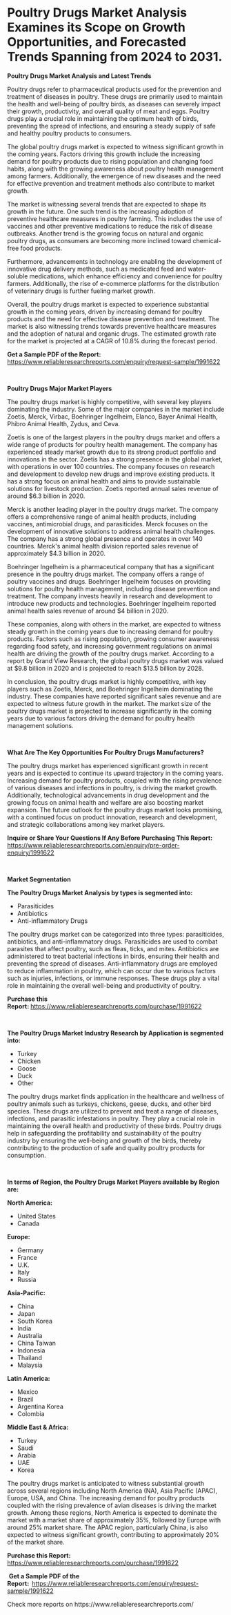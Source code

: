 <p><h1>Poultry Drugs Market Analysis Examines its Scope on Growth Opportunities, and Forecasted Trends Spanning from 2024 to 2031.</h1></p><p><strong>Poultry Drugs Market Analysis and Latest Trends</strong></p>
<p><p>Poultry drugs refer to pharmaceutical products used for the prevention and treatment of diseases in poultry. These drugs are primarily used to maintain the health and well-being of poultry birds, as diseases can severely impact their growth, productivity, and overall quality of meat and eggs. Poultry drugs play a crucial role in maintaining the optimum health of birds, preventing the spread of infections, and ensuring a steady supply of safe and healthy poultry products to consumers.</p><p>The global poultry drugs market is expected to witness significant growth in the coming years. Factors driving this growth include the increasing demand for poultry products due to rising population and changing food habits, along with the growing awareness about poultry health management among farmers. Additionally, the emergence of new diseases and the need for effective prevention and treatment methods also contribute to market growth.</p><p>The market is witnessing several trends that are expected to shape its growth in the future. One such trend is the increasing adoption of preventive healthcare measures in poultry farming. This includes the use of vaccines and other preventive medications to reduce the risk of disease outbreaks. Another trend is the growing focus on natural and organic poultry drugs, as consumers are becoming more inclined toward chemical-free food products.</p><p>Furthermore, advancements in technology are enabling the development of innovative drug delivery methods, such as medicated feed and water-soluble medications, which enhance efficiency and convenience for poultry farmers. Additionally, the rise of e-commerce platforms for the distribution of veterinary drugs is further fueling market growth.</p><p>Overall, the poultry drugs market is expected to experience substantial growth in the coming years, driven by increasing demand for poultry products and the need for effective disease prevention and treatment. The market is also witnessing trends towards preventive healthcare measures and the adoption of natural and organic drugs. The estimated growth rate for the market is projected at a CAGR of 10.8% during the forecast period.</p></p>
<p><strong>Get a Sample PDF of the Report:&nbsp;</strong> <a href="https://www.reliableresearchreports.com/enquiry/request-sample/1991622">https://www.reliableresearchreports.com/enquiry/request-sample/1991622</a></p>
<p>&nbsp;</p>
<p><strong>Poultry Drugs Major Market Players</strong></p>
<p><p>The poultry drugs market is highly competitive, with several key players dominating the industry. Some of the major companies in the market include Zoetis, Merck, Virbac, Boehringer Ingelheim, Elanco, Bayer Animal Health, Phibro Animal Health, Zydus, and Ceva.</p><p>Zoetis is one of the largest players in the poultry drugs market and offers a wide range of products for poultry health management. The company has experienced steady market growth due to its strong product portfolio and innovations in the sector. Zoetis has a strong presence in the global market, with operations in over 100 countries. The company focuses on research and development to develop new drugs and improve existing products. It has a strong focus on animal health and aims to provide sustainable solutions for livestock production. Zoetis reported annual sales revenue of around $6.3 billion in 2020.</p><p>Merck is another leading player in the poultry drugs market. The company offers a comprehensive range of animal health products, including vaccines, antimicrobial drugs, and parasiticides. Merck focuses on the development of innovative solutions to address animal health challenges. The company has a strong global presence and operates in over 140 countries. Merck's animal health division reported sales revenue of approximately $4.3 billion in 2020.</p><p>Boehringer Ingelheim is a pharmaceutical company that has a significant presence in the poultry drugs market. The company offers a range of poultry vaccines and drugs. Boehringer Ingelheim focuses on providing solutions for poultry health management, including disease prevention and treatment. The company invests heavily in research and development to introduce new products and technologies. Boehringer Ingelheim reported animal health sales revenue of around $4 billion in 2020.</p><p>These companies, along with others in the market, are expected to witness steady growth in the coming years due to increasing demand for poultry products. Factors such as rising population, growing consumer awareness regarding food safety, and increasing government regulations on animal health are driving the growth of the poultry drugs market. According to a report by Grand View Research, the global poultry drugs market was valued at $9.8 billion in 2020 and is projected to reach $13.5 billion by 2028.</p><p>In conclusion, the poultry drugs market is highly competitive, with key players such as Zoetis, Merck, and Boehringer Ingelheim dominating the industry. These companies have reported significant sales revenue and are expected to witness future growth in the market. The market size of the poultry drugs market is projected to increase significantly in the coming years due to various factors driving the demand for poultry health management solutions.</p></p>
<p>&nbsp;</p>
<p><strong>What Are The Key Opportunities For Poultry Drugs Manufacturers?</strong></p>
<p><p>The poultry drugs market has experienced significant growth in recent years and is expected to continue its upward trajectory in the coming years. Increasing demand for poultry products, coupled with the rising prevalence of various diseases and infections in poultry, is driving the market growth. Additionally, technological advancements in drug development and the growing focus on animal health and welfare are also boosting market expansion. The future outlook for the poultry drugs market looks promising, with a continued focus on product innovation, research and development, and strategic collaborations among key market players.</p></p>
<p><strong>Inquire or Share Your Questions If Any Before Purchasing This Report:</strong> <a href="https://www.reliableresearchreports.com/enquiry/pre-order-enquiry/1991622">https://www.reliableresearchreports.com/enquiry/pre-order-enquiry/1991622</a></p>
<p>&nbsp;</p>
<p><strong>Market Segmentation</strong></p>
<p><strong>The Poultry Drugs Market Analysis by types is segmented into:</strong></p>
<p><ul><li>Parasiticides</li><li>Antibiotics</li><li>Anti-inflammatory Drugs</li></ul></p>
<p><p>The poultry drugs market can be categorized into three types: parasiticides, antibiotics, and anti-inflammatory drugs. Parasiticides are used to combat parasites that affect poultry, such as fleas, ticks, and mites. Antibiotics are administered to treat bacterial infections in birds, ensuring their health and preventing the spread of diseases. Anti-inflammatory drugs are employed to reduce inflammation in poultry, which can occur due to various factors such as injuries, infections, or immune responses. These drugs play a vital role in maintaining the overall well-being and productivity of poultry.</p></p>
<p><strong>Purchase this Report:&nbsp;</strong><a href="https://www.reliableresearchreports.com/purchase/1991622">https://www.reliableresearchreports.com/purchase/1991622</a></p>
<p>&nbsp;</p>
<p><strong>The Poultry Drugs Market Industry Research by Application is segmented into:</strong></p>
<p><ul><li>Turkey</li><li>Chicken</li><li>Goose</li><li>Duck</li><li>Other</li></ul></p>
<p><p>The poultry drugs market finds application in the healthcare and wellness of poultry animals such as turkeys, chickens, geese, ducks, and other bird species. These drugs are utilized to prevent and treat a range of diseases, infections, and parasitic infestations in poultry. They play a crucial role in maintaining the overall health and productivity of these birds. Poultry drugs help in safeguarding the profitability and sustainability of the poultry industry by ensuring the well-being and growth of the birds, thereby contributing to the production of safe and quality poultry products for consumption.</p></p>
<p>&nbsp;</p>
<p><strong>In terms of Region, the Poultry Drugs Market Players available by Region are:</strong></p>
<p>
    <p> <strong> North America: </strong>
        <ul>
            <li>United States</li>
            <li>Canada</li>
        </ul>
        </p> 
    <p> <strong> Europe: </strong>
        <ul>
            <li>Germany</li>
            <li>France</li>
            <li>U.K.</li>
            <li>Italy</li>
            <li>Russia</li>
        </ul>
        </p> 
    <p> <strong> Asia-Pacific: </strong>
        <ul>
            <li>China</li>
            <li>Japan</li>
            <li>South Korea</li>
            <li>India</li>
            <li>Australia</li>
            <li>China Taiwan</li>
            <li>Indonesia</li>
            <li>Thailand</li>
            <li>Malaysia</li>
        </ul>
        </p> 
    <p> <strong> Latin America: </strong>
        <ul>
            <li>Mexico</li>
            <li>Brazil</li>
            <li>Argentina Korea</li>
            <li>Colombia</li>
        </ul>
        </p> 
    <p> <strong> Middle East & Africa: </strong>
        <ul>
            <li>Turkey</li>
            <li>Saudi</li>
            <li>Arabia</li>
            <li>UAE</li>
            <li>Korea</li>
        </ul>
    </p>
    </p>
<p><p>The poultry drugs market is anticipated to witness substantial growth across several regions including North America (NA), Asia Pacific (APAC), Europe, USA, and China. The increasing demand for poultry products coupled with the rising prevalence of avian diseases is driving the market growth. Among these regions, North America is expected to dominate the market with a market share of approximately 35%, followed by Europe with around 25% market share. The APAC region, particularly China, is also expected to witness significant growth, contributing to approximately 20% of the market share.</p></p>
<p><strong>Purchase this Report: </strong><a href="https://www.reliableresearchreports.com/purchase/1991622">https://www.reliableresearchreports.com/purchase/1991622</a></p>
<p>&nbsp;<strong>Get a Sample PDF of the Report:&nbsp;&nbsp;</strong><a href="https://www.reliableresearchreports.com/enquiry/request-sample/1991622">https://www.reliableresearchreports.com/enquiry/request-sample/1991622</a></p>
<p><strong></strong></p>
<p>Check more reports on https://www.reliableresearchreports.com/</p>